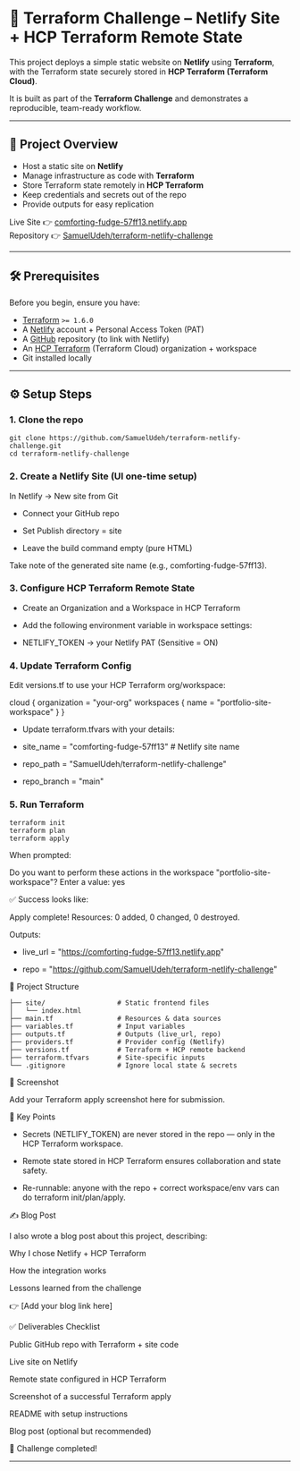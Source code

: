 # 🚀 Terraform Challenge – Netlify Site + HCP Terraform Remote State

This project deploys a simple static website on **Netlify** using **Terraform**, with the Terraform state securely stored in **HCP Terraform (Terraform Cloud)**.  

It is built as part of the **Terraform Challenge** and demonstrates a reproducible, team-ready workflow.

---

## 📌 Project Overview
- Host a static site on **Netlify**
- Manage infrastructure as code with **Terraform**
- Store Terraform state remotely in **HCP Terraform**
- Keep credentials and secrets out of the repo
- Provide outputs for easy replication

Live Site 👉 [comforting-fudge-57ff13.netlify.app](https://comforting-fudge-57ff13.netlify.app)  
Repository 👉 [SamuelUdeh/terraform-netlify-challenge](https://github.com/SamuelUdeh/terraform-netlify-challenge)

---

## 🛠 Prerequisites

Before you begin, ensure you have:

- [Terraform](https://developer.hashicorp.com/terraform/downloads) `>= 1.6.0`
- A [Netlify](https://app.netlify.com/) account + Personal Access Token (PAT)
- A [GitHub](https://github.com/) repository (to link with Netlify)
- An [HCP Terraform](https://app.terraform.io/) (Terraform Cloud) organization + workspace
- Git installed locally

---

## ⚙️ Setup Steps

### 1. Clone the repo

```
git clone https://github.com/SamuelUdeh/terraform-netlify-challenge.git
cd terraform-netlify-challenge
```


### 2. Create a Netlify Site (UI one-time setup)

In Netlify → New site from Git

- Connect your GitHub repo

- Set Publish directory = site

- Leave the build command empty (pure HTML)

Take note of the generated site name (e.g., comforting-fudge-57ff13).

### 3. Configure HCP Terraform Remote State

- Create an Organization and a Workspace in HCP Terraform

- Add the following environment variable in workspace settings:

- NETLIFY_TOKEN → your Netlify PAT (Sensitive = ON)

### 4. Update Terraform Config

Edit versions.tf to use your HCP Terraform org/workspace:

cloud {
  organization = "your-org"
  workspaces {
    name = "portfolio-site-workspace"
  }
}


- Update terraform.tfvars with your details:

- site_name   = "comforting-fudge-57ff13"   # Netlify site name

- repo_path   = "SamuelUdeh/terraform-netlify-challenge"

- repo_branch = "main"

### 5. Run Terraform

```
terraform init
terraform plan
terraform apply
```


When prompted:

Do you want to perform these actions in the workspace "portfolio-site-workspace"?
  Enter a value: yes


✅ Success looks like:

Apply complete! Resources: 0 added, 0 changed, 0 destroyed.

Outputs:
- live_url = "https://comforting-fudge-57ff13.netlify.app"

- repo = "https://github.com/SamuelUdeh/terraform-netlify-challenge"

📂 Project Structure
```
├── site/                  # Static frontend files
│   └── index.html
├── main.tf                # Resources & data sources
├── variables.tf           # Input variables
├── outputs.tf             # Outputs (live_url, repo)
├── providers.tf           # Provider config (Netlify)
├── versions.tf            # Terraform + HCP remote backend
├── terraform.tfvars       # Site-specific inputs
└── .gitignore             # Ignore local state & secrets
```
📸 Screenshot

Add your Terraform apply screenshot here for submission.

🔑 Key Points

- Secrets (NETLIFY_TOKEN) are never stored in the repo — only in the HCP Terraform workspace.

- Remote state stored in HCP Terraform ensures collaboration and state safety.

- Re-runnable: anyone with the repo + correct workspace/env vars can do terraform init/plan/apply.

✍️ Blog Post

I also wrote a blog post about this project, describing:

Why I chose Netlify + HCP Terraform

How the integration works

Lessons learned from the challenge

👉 [Add your blog link here]

✅ Deliverables Checklist

 Public GitHub repo with Terraform + site code

 Live site on Netlify

 Remote state configured in HCP Terraform

 Screenshot of a successful Terraform apply

 README with setup instructions

 Blog post (optional but recommended)

🎉 Challenge completed!


---

